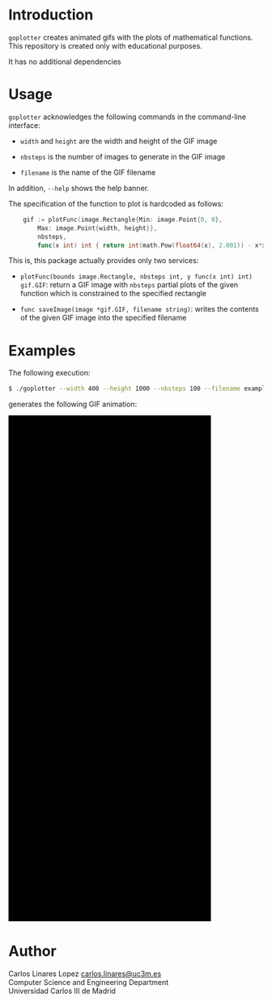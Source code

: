 # Introduction

`goplotter` creates animated gifs with the plots of mathematical functions. This
repository is created only with educational purposes.

It has no additional dependencies

# Usage

`goplotter` acknowledges the following commands in the command-line interface:

- `width` and `height` are the width and height of the GIF image

- `nbsteps` is the number of images to generate in the GIF image

- `filename` is the name of the GIF filename

In addition, `--help` shows the help banner.

The specification of the function to plot is hardcoded as follows:

``` go
	gif := plotFunc(image.Rectangle{Min: image.Point{0, 0},
		Max: image.Point{width, height}},
		nbsteps,
		func(x int) int { return int(math.Pow(float64(x), 2.001)) - x*x })

```

This is, this package actually provides only two services:

- `plotFunc(bounds image.Rectangle, nbsteps int, y func(x int) int) gif.GIF`:
  return a GIF image with `nbsteps` partial plots of the given function which is
  constrained to the specified rectangle
  
- `func saveImage(image *gif.GIF, filename string)`: writes the contents of the
  given GIF image into the specified filename

# Examples

The following execution:

``` sh
$ ./goplotter --width 400 --height 1000 --nbsteps 100 --filename example.gif
```

generates the following GIF animation:

![Example 0](pics/example.gif)

# Author #

Carlos Linares Lopez <carlos.linares@uc3m.es>  
Computer Science and Engineering Department  
Universidad Carlos III de Madrid
